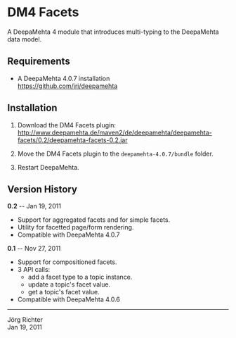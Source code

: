 
DM4 Facets
==========

A DeepaMehta 4 module that introduces multi-typing to the DeepaMehta data model.


Requirements
------------

* A DeepaMehta 4.0.7 installation  
  <https://github.com/jri/deepamehta>


Installation
------------

1. Download the DM4 Facets plugin:  
   <http://www.deepamehta.de/maven2/de/deepamehta/deepamehta-facets/0.2/deepamehta-facets-0.2.jar>

2. Move the DM4 Facets plugin to the `deepamehta-4.0.7/bundle` folder.

3. Restart DeepaMehta.


Version History
---------------

**0.2** -- Jan 19, 2011

* Support for aggregated facets and for simple facets.
* Utility for facetted page/form rendering.
* Compatible with DeepaMehta 4.0.7

**0.1** -- Nov 27, 2011

* Support for compositioned facets.
* 3 API calls:
    * add a facet type to a topic instance.
    * update a topic's facet value.
    * get a topic's facet value.
* Compatible with DeepaMehta 4.0.6


------------
Jörg Richter  
Jan 19, 2011
